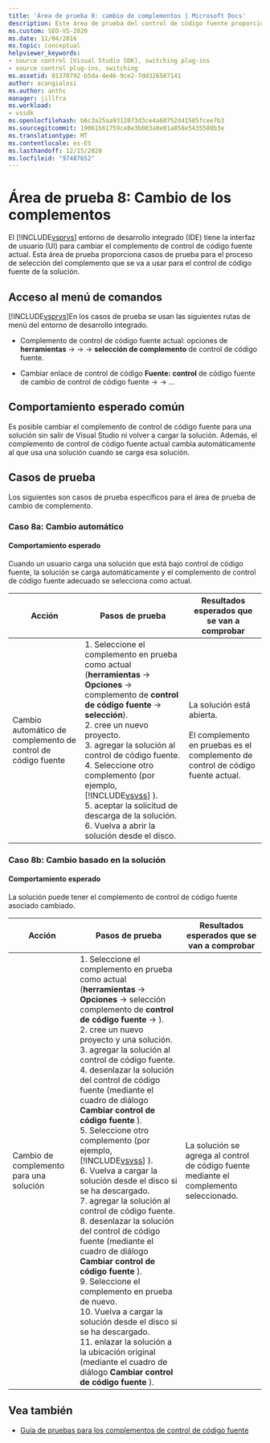 ```yaml
---
title: 'Área de prueba 8: cambio de complementos | Microsoft Docs'
description: Este área de prueba del control de código fuente proporciona casos de prueba para el proceso de selección del complemento que se va a usar para el control de código fuente de la solución en Visual Studio.
ms.custom: SEO-VS-2020
ms.date: 11/04/2016
ms.topic: conceptual
helpviewer_keywords:
- source control [Visual Studio SDK], switching plug-ins
- source control plug-ins, switching
ms.assetid: 01370792-b5da-4e46-9ce2-7dd326587141
author: acangialosi
ms.author: anthc
manager: jillfra
ms.workload:
- vssdk
ms.openlocfilehash: b6c3a25aa9312073d3ce4a60752d41585fcee7b3
ms.sourcegitcommit: 19061b61759ce8e3b083a0e01a858e5435580b3e
ms.translationtype: MT
ms.contentlocale: es-ES
ms.lasthandoff: 12/15/2020
ms.locfileid: "97487652"
---
```

# <a name="test-area-8-plug-in-switching"></a>Área de prueba 8: Cambio de los complementos
El [!INCLUDE[vsprvs](../../code-quality/includes/vsprvs_md.md)] entorno de desarrollo integrado (IDE) tiene la interfaz de usuario (UI) para cambiar el complemento de control de código fuente actual. Esta área de prueba proporciona casos de prueba para el proceso de selección del complemento que se va a usar para el control de código fuente de la solución.

## <a name="command-menu-access"></a>Acceso al menú de comandos
 [!INCLUDE[vsprvs](../../code-quality/includes/vsprvs_md.md)]En los casos de prueba se usan las siguientes rutas de menú del entorno de desarrollo integrado.

- Complemento de control de código fuente actual: opciones de **herramientas**  ->    ->    ->  **selección de complemento** de control de código fuente.

- Cambiar enlace de control de código **Fuente: control** de código fuente de cambio de control de código fuente  ->    ->  ...

## <a name="common-expected-behavior"></a>Comportamiento esperado común
 Es posible cambiar el complemento de control de código fuente para una solución sin salir de Visual Studio ni volver a cargar la solución. Además, el complemento de control de código fuente actual cambia automáticamente al que usa una solución cuando se carga esa solución.

## <a name="test-cases"></a>Casos de prueba
 Los siguientes son casos de prueba específicos para el área de prueba de cambio de complemento.

### <a name="case-8a-automatic-change"></a>Caso 8a: Cambio automático

#### <a name="expected-behavior"></a>Comportamiento esperado
 Cuando un usuario carga una solución que está bajo control de código fuente, la solución se carga automáticamente y el complemento de control de código fuente adecuado se selecciona como actual.

| Acción | Pasos de prueba | Resultados esperados que se van a comprobar |
| - | - | - |
| Cambio automático de complemento de control de código fuente | 1. Seleccione el complemento en prueba como actual (**herramientas**  ->  **Opciones**  ->  complemento de **control de código fuente**  ->  **selección**).<br />2. cree un nuevo proyecto.<br />3. agregar la solución al control de código fuente.<br />4. Seleccione otro complemento (por ejemplo, [!INCLUDE[vsvss](../../extensibility/includes/vsvss_md.md)] ).<br />5. aceptar la solicitud de descarga de la solución.<br />6. Vuelva a abrir la solución desde el disco. | La solución está abierta.<br /><br /> El complemento en pruebas es el complemento de control de código fuente actual. |

### <a name="case-8b-solution-based-change"></a>Caso 8b: Cambio basado en la solución

#### <a name="expected-behavior"></a>Comportamiento esperado
 La solución puede tener el complemento de control de código fuente asociado cambiado.

| Acción | Pasos de prueba | Resultados esperados que se van a comprobar |
|----------------------------------| - | - |
| Cambio de complemento para una solución | 1. Seleccione el complemento en prueba como actual (**herramientas**  ->  **Opciones**  ->  selección complemento de **control de código fuente**  ->  ).<br />2. cree un nuevo proyecto y una solución.<br />3. agregar la solución al control de código fuente.<br />4. desenlazar la solución del control de código fuente (mediante el cuadro de diálogo **Cambiar control de código fuente** ).<br />5. Seleccione otro complemento (por ejemplo, [!INCLUDE[vsvss](../../extensibility/includes/vsvss_md.md)] ).<br />6. Vuelva a cargar la solución desde el disco si se ha descargado.<br />7. agregar la solución al control de código fuente.<br />8. desenlazar la solución del control de código fuente (mediante el cuadro de diálogo **Cambiar control de código fuente** ).<br />9. Seleccione el complemento en prueba de nuevo.<br />10. Vuelva a cargar la solución desde el disco si se ha descargado.<br />11. enlazar la solución a la ubicación original (mediante el cuadro de diálogo **Cambiar control de código fuente** ). | La solución se agrega al control de código fuente mediante el complemento seleccionado. |

## <a name="see-also"></a>Vea también
- [Guía de pruebas para los complementos de control de código fuente](../../extensibility/internals/test-guide-for-source-control-plug-ins.md)
